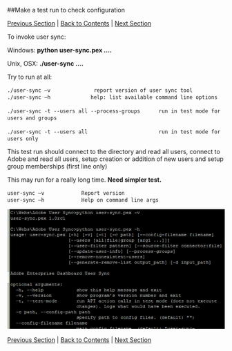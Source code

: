 ##Make a test run to check configuration

[Previous Section](setup_config_files.md) | [Back to Contents](Contents.md) |  [Next Section](monitoring.md)

To invoke user sync:

Windows:      **python user-sync.pex ….**

Unix, OSX:     **./user-sync ….**

Try to run at all:

	./user-sync –v              report version of user sync tool
	./user-sync –h             help: list available command line options
	
	./user-sync -t --users all --process-groups      run in test mode for users and groups 
	
	./user-sync -t --users all                       run in test mode for users only 

This test run should connect to the directory and read all users, connect to Adobe and read all users, setup creation or addition of new users and setup group memberships (first line only)

This may run for a really long time.  **Need simpler test.**


	user-sync –v            Report version
	user-sync –h            Help on command line args

![img](images/test_run_screen.png)


[Previous Section](setup_config_files.md) | [Back to Contents](Contents.md) |  [Next Section](monitoring.md)

